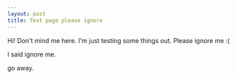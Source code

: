 ```yaml
---
layout: post
title: Test page please ignore
---
```


Hi!  Don't mind me here.  I'm just testing some things out.  Please ignore me :(



I said  ignore me.



go away.
